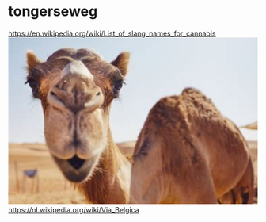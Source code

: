 
# tongerseweg
https://en.wikipedia.org/wiki/List_of_slang_names_for_cannabis
![](https://github.com/nondejus/tongerseweg/blob/main/ArtBoard%20Image%20(342).jpg)
https://nl.wikipedia.org/wiki/Via_Belgica
